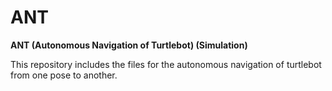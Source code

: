 # ANT

**ANT (Autonomous Navigation of Turtlebot) (Simulation)**

This repository includes the files for the autonomous navigation of turtlebot from one pose to another.

